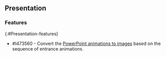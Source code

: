 ## Presentation

### Features
{:#Presentation-features}

* \#I473560 - Convert the [PowerPoint animations to images](https://help.syncfusion.com/file-formats/presentation/presentation-to-image#convert-powerpoint-animations-to-images) based on the sequence of entrance animations.